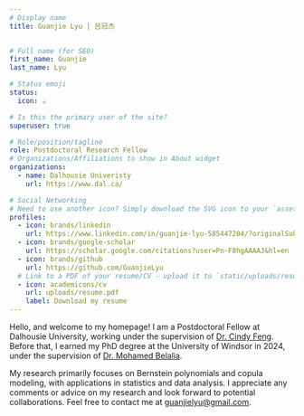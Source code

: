 ```yaml
---
# Display name
title: Guanjie Lyu | 吕冠杰

 
# Full name (for SEO)
first_name: Guanjie
last_name: Lyu

# Status emoji
status:
  icon: ☕️

# Is this the primary user of the site?
superuser: true

# Role/position/tagline
role: Postdoctoral Research Fellow
# Organizations/Affiliations to show in About widget
organizations:
  - name: Dalhousie Univeristy
    url: https://www.dal.ca/

# Social Networking
# Need to use another icon? Simply download the SVG icon to your `assets/media/icons/` folder.
profiles:
  - icon: brands/linkedin
    url: https://www.linkedin.com/in/guanjie-lyu-585447204/?originalSubdomain=ca 
  - icon: brands/google-scholar
    url: https://scholar.google.com/citations?user=Pn-F8hgAAAAJ&hl=en
  - icon: brands/github
    url: https://github.com/GuanjieLyu
  # Link to a PDF of your resume/CV - upload it to `static/uploads/resume.pdf`
  - icon: academicons/cv
    url: uploads/resume.pdf
    label: Download my resume
---
```


Hello, and welcome to my homepage! I am a Postdoctoral Fellow at Dalhousie University, working under the supervision of [Dr. Cindy Feng](https://sites.google.com/view/cindyfeng). Before that, I earned my PhD degree at the University of Windsor in 2024, under the supervision of [Dr. Mohamed Belalia](https://www.uwindsor.ca/science/math/704/faculty-dr-mohamed-belalia). 

My research primarily focuses on Bernstein polynomials and copula modeling, with applications in statistics and data analysis. I appreciate any comments or advice on my research and look forward to potential collaborations. Feel free to contact me at guanjielyu@gmail.com.
